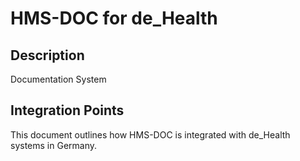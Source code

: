 # HMS-DOC for de_Health

## Description

Documentation System

## Integration Points

This document outlines how HMS-DOC is integrated with de_Health systems in Germany.
